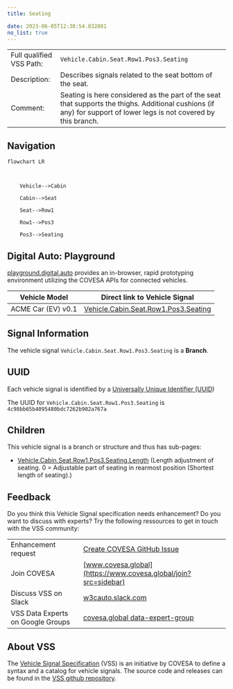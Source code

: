 ```yaml
---
title: Seating

date: 2023-06-05T12:38:54.832081
no_list: true
---
```



| | |
|---|---|
| Full qualified VSS Path: | `Vehicle.Cabin.Seat.Row1.Pos3.Seating` |
| Description: | Describes signals related to the seat bottom of the seat. |
| Comment: | Seating is here considered as the part of the seat that supports the thighs. Additional cushions (if any) for support of lower legs is not covered by this branch. |

## Navigation

```mermaid
flowchart LR



    Vehicle-->Cabin

    Cabin-->Seat

    Seat-->Row1

    Row1-->Pos3

    Pos3-->Seating

```


## Digital Auto: Playground

[playground.digital.auto](http://digital.auto) provides an in-browser, rapid prototyping environment utilizing the COVESA APIs for connected vehicles. 

| Vehicle Model | Direct link to Vehicle Signal |
|---|---|
| ACME Car (EV) v0.1 | [Vehicle.Cabin.Seat.Row1.Pos3.Seating](https://digitalauto.netlify.app/model/STLWzk1WyqVVLbfymb4f/cvi/list/Vehicle.Cabin.Seat.Row1.Pos3.Seating/) |


## Signal Information




The vehicle signal `Vehicle.Cabin.Seat.Row1.Pos3.Seating` is a **Branch**.





## UUID

Each vehicle signal is identified by a [Universally Unique Identifier (UUID](https://en.wikipedia.org/wiki/Universally_unique_identifier))

The UUID for `Vehicle.Cabin.Seat.Row1.Pos3.Seating` is `4c98bb65b4095480bdc7262b902a767a`

## Children

This vehicle signal is a branch or structure and thus has sub-pages:

- [Vehicle.Cabin.Seat.Row1.Pos3.Seating.Length](length/) (Length adjustment of seating. 0 = Adjustable part of seating in rearmost position (Shortest length of seating).)


## Feedback

Do you think this Vehicle Signal specification needs enhancement? Do you want to discuss with experts? Try the following ressources to get in touch with the VSS community:

| | |
|---|---|
| Enhancement request | [Create COVESA GitHub Issue](https://github.com/COVESA/vehicle_signal_specification/issues/new?body=Please+describe+your+feedback&title=Signal+feedback+Vehicle.Cabin.Seat.Row1.Pos3.Seating) |
| Join COVESA | [www.covesa.global](https://www.covesa.global/join?src=sidebar) |
| Discuss VSS on Slack | [w3cauto.slack.com](http://w3cauto.slack.com/) |
| VSS Data Experts on Google Groups | [covesa.global data-expert-group](https://groups.google.com/a/covesa.global/g/data-expert-group) |

## About VSS

The [Vehicle Signal Specification](https://covesa.github.io/vehicle_signal_specification/) (VSS)
is an initiative by COVESA to define a syntax and a catalog for vehicle signals.
The source code and releases can be found in the [VSS github repository](https://github.com/COVESA/vehicle_signal_specification).

